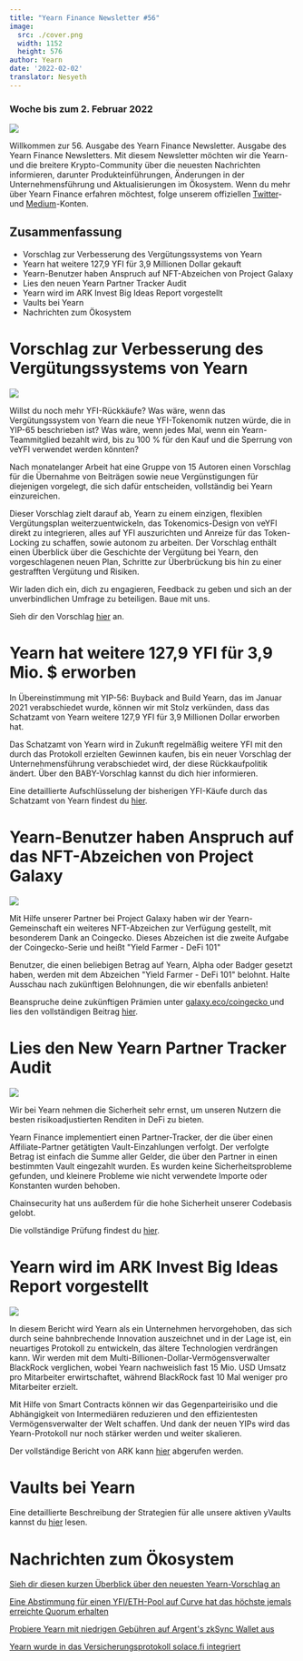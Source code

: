 ```yaml
---
title: "Yearn Finance Newsletter #56"
image:
  src: ./cover.png
  width: 1152
  height: 576
author: Yearn
date: '2022-02-02'
translator: Nesyeth
---
```


### Woche bis zum 2. Februar 2022

![](./image1.jpg?w=1456&h=733)


Willkommen zur 56. Ausgabe des Yearn Finance Newsletter. Ausgabe des Yearn Finance Newsletters. Mit diesem Newsletter möchten wir die Yearn- und die breitere Krypto-Community über die neuesten Nachrichten informieren, darunter Produkteinführungen, Änderungen in der Unternehmensführung und Aktualisierungen im Ökosystem. Wenn du mehr über Yearn Finance erfahren möchtest, folge unserem offiziellen [Twitter](https://twitter.com/iearnfinance)- und [Medium](https://medium.com/iearn)-Konten.

## Zusammenfassung

- Vorschlag zur Verbesserung des Vergütungssystems von Yearn
- Yearn hat weitere 127,9 YFI für 3,9 Millionen Dollar gekauft
- Yearn-Benutzer haben Anspruch auf NFT-Abzeichen von Project Galaxy
- Lies den neuen Yearn Partner Tracker Audit
- Yearn wird im ARK Invest Big Ideas Report vorgestellt
- Vaults bei Yearn
- Nachrichten zum Ökosystem

# Vorschlag zur Verbesserung des Vergütungssystems von Yearn

![](./image2.jpg?w=1456&h=1456)

Willst du noch mehr YFI-Rückkäufe? Was wäre, wenn das Vergütungssystem von Yearn die neue YFI-Tokenomik nutzen würde, die in YIP-65 beschrieben ist? Was wäre, wenn jedes Mal, wenn ein Yearn-Teammitglied bezahlt wird, bis zu 100 % für den Kauf und die Sperrung von veYFI verwendet werden könnten?

Nach monatelanger Arbeit hat eine Gruppe von 15 Autoren einen Vorschlag für die Übernahme von Beiträgen sowie neue Vergünstigungen für diejenigen vorgelegt, die sich dafür entscheiden, vollständig bei Yearn einzureichen.

Dieser Vorschlag zielt darauf ab, Yearn zu einem einzigen, flexiblen Vergütungsplan weiterzuentwickeln, das Tokenomics-Design von veYFI direkt zu integrieren, alles auf YFI auszurichten und Anreize für das Token-Locking zu schaffen, sowie autonom zu arbeiten. Der Vorschlag enthält einen Überblick über die Geschichte der Vergütung bei Yearn, den vorgeschlagenen neuen Plan, Schritte zur Überbrückung bis hin zu einer gestrafften Vergütung und Risiken.

Wir laden dich ein, dich zu engagieren, Feedback zu geben und sich an der unverbindlichen Umfrage zu beteiligen. Baue mit uns.

Sieh dir den Vorschlag [hier](https://gov.yearn.finance/t/proposal-streamlining-contributor-compensation/12247) an.



# Yearn hat weitere 127,9 YFI für 3,9 Mio. $ erworben


In Übereinstimmung mit YIP-56: Buyback and Build Yearn, das im Januar 2021 verabschiedet wurde, können wir mit Stolz verkünden, dass das Schatzamt von Yearn weitere 127,9 YFI für 3,9 Millionen Dollar erworben hat.

Das Schatzamt von Yearn wird in Zukunft regelmäßig weitere YFI mit den durch das Protokoll erzielten Gewinnen kaufen, bis ein neuer Vorschlag der Unternehmensführung verabschiedet wird, der diese Rückkaufpolitik ändert. Über den BABY-Vorschlag kannst du dich hier informieren.

Eine detaillierte Aufschlüsselung der bisherigen YFI-Käufe durch das Schatzamt von Yearn findest du [hier](https://gov.yearn.finance/t/yfi-buyback-auctions/10491/3).

# Yearn-Benutzer haben Anspruch auf das NFT-Abzeichen von Project Galaxy

![](./image3.jpg?w=680&h=372)

Mit Hilfe unserer Partner bei Project Galaxy haben wir der Yearn-Gemeinschaft ein weiteres NFT-Abzeichen zur Verfügung gestellt, mit besonderem Dank an Coingecko. Dieses Abzeichen ist die zweite Aufgabe der Coingecko-Serie und heißt "Yield Farmer - DeFi 101"

Benutzer, die einen beliebigen Betrag auf Yearn, Alpha oder Badger gesetzt haben, werden mit dem Abzeichen "Yield Farmer - DeFi 101" belohnt. Halte Ausschau nach zukünftigen Belohnungen, die wir ebenfalls anbieten!

Beanspruche deine zukünftigen Prämien unter [galaxy.eco/coingecko ](https://twitter.com/ProjectGalaxyHQ/status/1487048124182921220?s=20&t=Z5Z2328-bsM-BNCp9d1KAA) und lies den vollständigen Beitrag [hier](https://twitter.com/ProjectGalaxyHQ/status/1487048124182921220?s=20&t=Z5Z2328-bsM-BNCp9d1KAA).


# Lies den New Yearn Partner Tracker Audit

![](./image4.jpg?w=1456&h=819)

Wir bei Yearn nehmen die Sicherheit sehr ernst, um unseren Nutzern die besten risikoadjustierten Renditen in DeFi zu bieten.

Yearn Finance implementiert einen Partner-Tracker, der die über einen Affiliate-Partner getätigten Vault-Einzahlungen verfolgt. Der verfolgte Betrag ist einfach die Summe aller Gelder, die über den Partner in einen bestimmten Vault eingezahlt wurden. Es wurden keine Sicherheitsprobleme gefunden, und kleinere Probleme wie nicht verwendete Importe oder Konstanten wurden behoben.

Chainsecurity hat uns außerdem für die hohe Sicherheit unserer Codebasis gelobt.

Die vollständige Prüfung findest du [hier](https://chainsecurity.com/security-audit/yearn-finance-partner-tracker/).

# Yearn wird im ARK Invest Big Ideas Report vorgestellt

![](./image5.jpg?w=1456&h=819)

In diesem Bericht wird Yearn als ein Unternehmen hervorgehoben, das sich durch seine bahnbrechende Innovation auszeichnet und in der Lage ist, ein neuartiges Protokoll zu entwickeln, das ältere Technologien verdrängen kann. Wir werden mit dem Multi-Billionen-Dollar-Vermögensverwalter BlackRock verglichen, wobei Yearn nachweislich fast 15 Mio. USD Umsatz pro Mitarbeiter erwirtschaftet, während BlackRock fast 10 Mal weniger pro Mitarbeiter erzielt.

Mit Hilfe von Smart Contracts können wir das Gegenparteirisiko und die Abhängigkeit von Intermediären reduzieren und den effizientesten Vermögensverwalter der Welt schaffen. Und dank der neuen YIPs wird das Yearn-Protokoll nur noch stärker werden und weiter skalieren.

Der vollständige Bericht von ARK kann [hier](https://research.ark-invest.com/hubfs/1_Download_Files_ARK-Invest/White_Papers/ARK_BigIdeas2022.pdf?hsCtaTracking=217bbc93-a71a-4c2b-9959-0842b6fe301c%7C2653a4d0-af35-42f0-853a-c5f90f002abb) abgerufen werden.

# Vaults bei Yearn

Eine detaillierte Beschreibung der Strategien für alle unsere aktiven yVaults kannst du [hier](https://medium.com/yearn-state-of-the-vaults/the-vaults-at-yearn-9237905ffed3) lesen.

# Nachrichten zum Ökosystem

[Sieh dir diesen kurzen Überblick über den neuesten Yearn-Vorschlag an](https://twitter.com/0x7d54/status/1487252998023745540)

[Eine Abstimmung für einen YFI/ETH-Pool auf Curve hat das höchste jemals erreichte Quorum erhalten](https://twitter.com/CurveFinance/status/1487764860553371648)

[Probiere Yearn mit niedrigen Gebühren auf Argent's zkSync Wallet aus](https://twitter.com/argentHQ/status/1487014855592849414)

[Yearn wurde in das Versicherungsprotokoll solace.fi integriert](https://twitter.com/SolaceFi/status/1486145688291487749?s=20&t=fTfbPYIAOA5xVim5BETQZQ)
